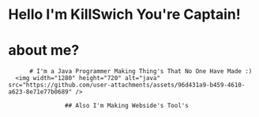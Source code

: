 # Hello I'm KillSwich You're Captain!
# about me?
          # I'm a Java Programmer Making Thing's That No One Have Made :)
      <img width="1280" height="720" alt="java" src="https://github.com/user-attachments/assets/96d431a9-b459-4610-a623-8e71e77b0689" />

                    ## Also I'm Making Webside's Tool's 
